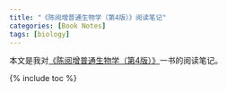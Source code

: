 ```yaml
---
title: "《陈阅增普通生物学（第4版）》阅读笔记"
categories: [Book Notes]
tags: [biology]
---
```


本文是我对[《陈阅增普通生物学（第4版）》](https://book.douban.com/subject/26262681/)一书的阅读笔记。

{% include toc %}